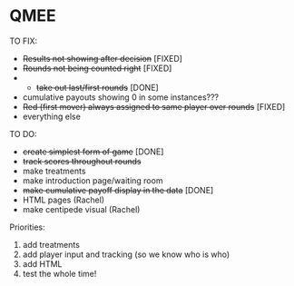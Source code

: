 # QMEE
 TO FIX:
- ~~Results not showing after decision~~ [FIXED]
- ~~Rounds not being counted right~~ [FIXED]
- - ~~take out last/first rounds~~ [DONE]
- cumulative payouts showing 0 in some instances???
- ~~Red (first mover) always assigned to same player over rounds~~ [FIXED]
- everything else

TO DO:
- ~~create simplest form of game~~ [DONE]
- ~~track scores throughout rounds~~
- make treatments
- make introduction page/waiting room
- ~~make cumulative payoff display in the data~~ [DONE]
- HTML pages (Rachel)
- make centipede visual (Rachel)

Priorities:
1. add treatments 
2. add player input and tracking (so we know who is who)
3. add HTML 
4. test the whole time!